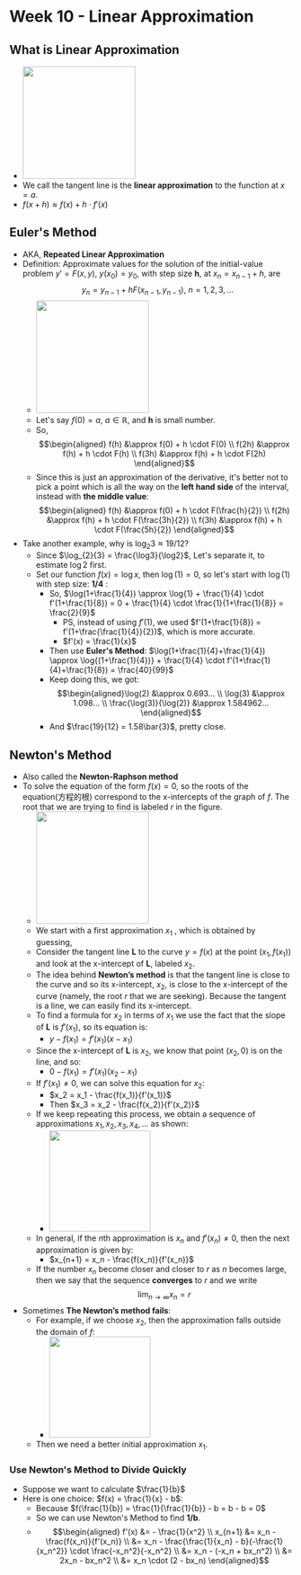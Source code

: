 # Week 10 - Linear Approximation

## What is Linear Approximation

* <img src="https://i.imgur.com/lixorO6.jpg" style="width:200px" />
* We call the tangent line is the **linear approximation** to the function at $x=a$.
* $f(x+h) \approx f(x) + h \cdot f'(x)$

## Euler's Method 

* AKA, **Repeated Linear Approximation**
* Definition: Approximate values for the solution of the initial-value problem $y' = F(x,y)$, $y(x_0) = y_0$, with step size **h**, at $x_n = x_{n-1} + h$, are $$y_n = y_{n-1} + hF(x_{n-1},y_{n-1}) \text{, } n=1,2,3,...$$
    * <img src="https://i.imgur.com/lKFQF40.jpg" style="width:200px" />
    * Let's say $f(0) = a$, $a \in \mathbb{R}$, and **h** is small number.
    * So, $$\begin{aligned}
        f(h) &\approx f(0) + h \cdot F(0) \\
        f(2h) &\approx f(h) + h \cdot F(h) \\
        f(3h) &\approx f(h) + h \cdot F(2h)
        \end{aligned}$$
    * Since this is just an approximation of the derivative, it's better not to pick a point which is all the way on the **left hand side** of the interval, instead with **the middle value**: $$\begin{aligned}
        f(h) &\approx f(0) + h \cdot F(\frac{h}{2}) \\
        f(2h) &\approx f(h) + h \cdot F(\frac{3h}{2}) \\
        f(3h) &\approx f(h) + h \cdot F(\frac{5h}{2})
        \end{aligned}$$
* Take another example, why is $\log_{2}{3} \approx 19/12$?
    * Since $\log_{2}{3} = \frac{\log3}{\log2}$, Let's separate it, to estimate $\log2$ first.
    * Set our function $f(x) = \log{x}$, then $\log(1) = 0$, so let's start with $\log(1)$ with step size: **1/4** : 
        * So, $\log(1+\frac{1}{4}) \approx \log{1} + \frac{1}{4} \cdot f'(1+\frac{1}{8}) = 0 + \frac{1}{4} \cdot \frac{1}{1+\frac{1}{8}} = \frac{2}{9}$
            * PS, instead of using $f'(1)$, we used $f'(1+\frac{1}{8}) = f'(1+\frac{\frac{1}{4}}{2})$, which is more accurate.
            * $f'(x) = \frac{1}{x}$
        * Then use **Euler's Method**: $\log(1+\frac{1}{4}+\frac{1}{4}) \approx \log{(1+\frac{1}{4})} + \frac{1}{4} \cdot f'(1+\frac{1}{4}+\frac{1}{8}) = \frac{40}{99}$
        * Keep doing this, we got: $$\begin{aligned}\log(2) &\approx 0.693... \\ \log(3) &\approx 1.098... \\ \frac{\log(3)}{\log(2)} &\approx 1.584962... \end{aligned}$$
        * And $\frac{19}{12} = 1.58\bar{3}$, pretty close.

## Newton's Method

* Also called the **Newton-Raphson method**
* To solve the equation of the form $f(x) = 0$, so the roots of the equation(方程的根) correspond to the x-intercepts of the graph of $f$. The root that we are trying to find is labeled $r$ in the figure.
    * <img src="https://i.imgur.com/jOZq5fU.jpg" style="width:200px" />
    * We start with a first approximation $x_1$ , which is obtained by guessing,
    * Consider the tangent line **L** to the curve $y = f(x)$ at the point $(x_1, f(x_1))$ and look at the x-intercept of **L**, labeled $x_2$.
    * The idea behind **Newton’s method** is that the tangent line is close to the curve and so its x-intercept, $x_2$, is close to the x-intercept of the curve (namely, the root $r$ that we are seeking). Because the tangent is a line, we can easily find its x-intercept.
    * To find a formula for $x_2$ in terms of $x_1$ we use the fact that the slope of **L** is $f'(x_1)$, so its equation is:
        * $y - f(x_1) = f'(x_1)(x - x_1)$
    * Since the x-intercept of **L** is $x_2$, we know that point ($x_2, 0$) is on the line, and so:
        * $0 - f(x_1) = f'(x_1)(x_2 - x_1)$
    * If $f'(x_1) \ne 0$, we can solve this equation for $x_2$:
        * $x_2 = x_1 - \frac{f(x_1)}{f'(x_1)}$
        * Then $x_3 = x_2 - \frac{f(x_2)}{f'(x_2)}$
    * If we keep repeating this process, we obtain a sequence of approximations $x_1, x_2, x_3, x_4, \dots$ as shown:
        * <img src="https://i.imgur.com/hHtnG2a.jpg" style="width:180px" />
    * In general, if the $n$th approximation is $x_n$ and $f'(x_n) \ne 0$, then the next approximation is given by:
        * $x_{n+1} = x_n - \frac{f(x_n)}{f'(x_n)}$
    * If the number $x_n$ become closer and closer to $r$ as $n$ becomes large, then we say that the sequence **converges** to $r$ and we write $$\lim_{n \to \infty}x_n = r$$
* Sometimes **The Newton’s method fails**:
    * For example, if we choose $x_2$, then the approximation falls outside the domain of $f$:
        * <img src="https://i.imgur.com/LfmlPd1.jpg" style="width:180px" />
    * Then we need a better initial approximation $x_1$.

### Use Newton's Method to Divide Quickly

* Suppose we want to calculate $\frac{1}{b}$
* Here is one choice: $f(x) = \frac{1}{x} - b$:
    * Because $f(\frac{1}{b}) = \frac{1}{\frac{1}{b}} - b = b - b = 0$
    * So we can use Newton's Method to find **1/b**.
    * $$\begin{aligned}
        f'(x) &= - \frac{1}{x^2} \\
        x_{n+1} &= x_n - \frac{f(x_n)}{f'(x_n)} \\
        &= x_n - \frac{\frac{1}{x_n} - b}{-\frac{1}{x_n^2}} \cdot \frac{-x_n^2}{-x_n^2} \\
        &= x_n - (-x_n + bx_n^2) \\
        &= 2x_n - bx_n^2 \\
        &= x_n \cdot (2 - bx_n)
        \end{aligned}$$


